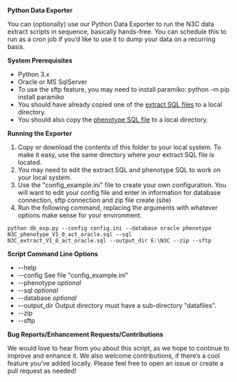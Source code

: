 <!-----
NEW: Your output is on the clipboard!

NEW: Check the "Supress top comment" to remove this info from the output.

Conversion time: 0.423 seconds.


Using this Markdown file:

1. Paste this output into your source file.
2. See the notes and action items below regarding this conversion run.
3. Check the rendered output (headings, lists, code blocks, tables) for proper
   formatting and use a linkchecker before you publish this page.

Conversion notes:

* Docs to Markdown version 1.0?23
* Tue May 12 2020 10:08:49 GMT-0700 (PDT)
* Source doc: Untitled document
----->


**Python Data Exporter**

You can (optionally) use our Python Data Exporter to run the N3C data extract scripts in sequence, basically hands-free. You can schedule this to run as a cron job if you’d like to use it to dump your data on a recurring basis.

**System Prerequisites**



*   Python 3.x
*   Oracle or MS SqlServer
*   To use the sftp feature, you may need to install paramiko:  python -m pip install paramiko
*   You should have already copied one of the [extract SQL files](https://github.com/National-COVID-Cohort-Collaborative/Phenotype_Data_Acquisition/tree/master/ExtractScripts) to a local directory.
*   You should also copy the [phenotype SQL file](https://github.com/National-COVID-Cohort-Collaborative/Phenotype_Data_Acquisition/tree/master/PhenotypeScripts) to a local directory.

**Running the Exporter**



1. Copy or download the contents of this folder to your local system. To make it easy, use the same directory where your extract SQL file is located.
2. You may need to edit the extract SQL and phenotype SQL to work on your local system. 
3. Use the "config_example.ini" file to create your own configuration.  You will want to edit your config file and enter in information for database connection, sftp connection and zip file create (site)
4. Run the following command, replacing the arguments with whatever options make sense for your environment. 


```
python db_exp.py --config config.ini --database oracle phenotype N3C_phenotype_V1_0_act_oracle.sql --sql N3C_extract_V1_0_act_oracle.sql --output_dir E:\N3C --zip --sftp
```

**Script Command Line Options**


*   --help
*   --config <config file name>  See file "config_example.ini"
*   --phenotype <phenotype SQL file name>  *optional*
*   --sql <extract SQL file name>   *optional*
*   --database <oracle or mssql> *optional*
*   --output_dir <output directory for export>   Output directory must have a sub-directory "datafiles".
*   --zip
*   --sftp

**Bug Reports/Enhancement Requests/Contributions**

We would love to hear from you about this script, as we hope to continue to improve and enhance it. We also welcome contributions, if there’s a cool feature you’ve added locally. Please feel free to open an issue or create a pull request as needed!
